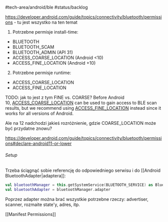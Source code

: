 #tech-area/android/ble 
#status/backlog 


https://developer.android.com/guide/topics/connectivity/bluetooth/permissions - tu jest wszystko na ten temat



1) Potrzebne permisje install-time:
- BLUETOOTH
- BLUETOOTH_SCAM
- BLUETOOTH_ADMIN (API 31)
- ACCESS_COARSE_LOCATION (Android <10)
- ACCESS_FINE_LOCATION (Android +10)
2) Potrzebne permisje runtime:
- ACCESS_COARSE_LOCATION
- ACCESS_FINE_LOCATION


TODO: jak to jest z tym FINE vs. COARSE?
Before Android 10, [ACCESS_COARSE_LOCATION](https://developer.android.com/reference/android/Manifest.permission.html#ACCESS_COARSE_LOCATION) can be used to gain access to BLE scan results, but we recommend using [ACCESS_FINE_LOCATION](https://developer.android.com/reference/android/Manifest.permission.html#ACCESS_FINE_LOCATION) instead since it works for all versions of Android.

Ale na 12 nadchodzi jakieś rozróżnienie, gdzie COARSE_LOCATION może być przydatne znowu?

https://developer.android.com/guide/topics/connectivity/bluetooth/permissions#declare-android11-or-lower


###### Setup
Trzeba ściągnąć sobie referencję do odpowiedniego serwisu i do [[Android BluetoothAdapter|adaptera]]:

```kotlin
val bluetoothManager = this.getSystemService(BLUETOOTH_SERVICE) as BluetoothManager
val bluetoothAdapter = bluetoothManager.adapter
```

Poprzez adapter można brać wszystkie potrzebne rzeczy: advertiser, scanner, rozmaite state'y, adres, itp.

[[Manifest Permissions]]